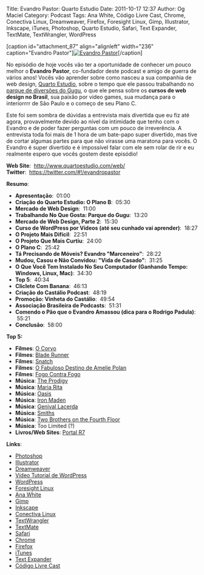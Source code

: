 Title: Evandro Pastor: Quarto Estudio
Date: 2011-10-17 12:37
Author: Og Maciel
Category: Podcast
Tags: Ana White, Código Livre Cast, Chrome, Conectiva Linux, Dreamweaver, Firefox, Foresight Linux, Gimp, Illustrator, Inkscape, iTunes, Photoshop, Quarto Estudio, Safari, Text Expander, TextMate, TextWrangler, WordPress


[caption id="attachment\_87" align="alignleft" width="236"
caption="Evandro Pastor"][![Evandro
Pastor](http://www.castalio.info/wp-content/uploads/2011/10/evandropastor.png "Evandro Pastor")](http://www.castalio.info/wp-content/uploads/2011/10/evandropastor.png)[/caption]

No episódio de hoje vocês vão ter a oportunidade de conhecer um pouco
melhor o **Evandro Pastor**, co-fundador deste podcast e amigo de guerra
de vários anos! Vocês vão aprender sobre como nasceu a sua companhia de
web design, [Quarto
Estudio](http://www.quartoestudio.com/web/ "http://www.quartoestudio.com/web/"),
sobre o tempo que ele passou trabalhando no [parque de diversões do
Gugu](https://www.facebook.com/pages/Parque-do-Gugu/143888722341418 "https://www.facebook.com/pages/Parque-do-Gugu/143888722341418"),
o que ele pensa sobre os **cursos de web design no Brasil**, sua paixão
por video games, sua mudança para o interiorrrr de São Paulo e o começo
de seu Plano C.

Este foi sem sombra de dúvidas a entrevista mais divertida que eu fiz
até agora, provavelmente devido ao nível da intimidade que tenho com o
Evandro e de poder fazer perguntas com um pouco de irreverência. A
entrevista toda foi mais de 1 hora de um bate-papo super divertido, mas
tive de cortar algumas partes para que não virasse uma maratona para
vocês. O Evandro é super divertido e é impossível falar com ele sem
rolar de rir e eu realmente espero que vocês gostem deste episódio!

**Web Site**:  <http://www.quartoestudio.com/web/>  
**Twitter**:  <https://twitter.com/#!/evandropastor>

**Resumo**:

-   **Apresentação**:  01:00
-   **Criação do Quarto Estudio: O Plano B**:  05:30
-   **Mercado de Web Design**:  11:00
-   **Trabalhando No Que Gosta: Parque do Gugu**:  13:20
-   **Mercado de Web Design, Parte 2**:  15:30
-   **Curso de WordPress por Vídeos (até seu cunhado vai aprender)**:
     18:27
-   **O Projeto Mais Difícil**:  22:51
-   **O Projeto Que Mais Curtiu**:  24:00
-   **O Plano C**:  25:42
-   **Tá Precisando de Móveis? Evandro "Marceneiro"**:  28:22
-   **Mudou, Casou e Não Convidou: "Vida de Casado"**:  31:25
-   **O Que Você Tem Instalado No Seu Computador (Ganhando Tempo:
    Windows, Linux, Mac)**:  34:30
-   **Top 5**:  40:34
-   **Cliclete Com Banana**:  46:13
-   **Criação do Castálio Podcast**:  48:19
-   **Promoção: Vinheta do Castálio**:  49:54
-   **Associação Brasileira de Podcasts**:  51:31
-   **Comendo o Pão que o Evandro Amassou (dica para o Rodrigo
    Padula)**:  55:21
-   **Conclusão**:  58:00

**Top 5:**

-   **Filmes**: [O
    Corvo](http://www.imdb.com/title/tt0109506/ "http://www.imdb.com/title/tt0109506/")
-   **Filmes**: [Blade
    Runner](http://www.imdb.com/title/tt0083658/ "http://www.imdb.com/title/tt0083658/")
-   **Filmes**:
    [Snatch](http://www.imdb.com/title/tt0208092/ "http://www.imdb.com/title/tt0208092/")
-   **Filmes**: [O Fabuloso Destino de Amelie
    Polan](http://www.imdb.com/title/tt0211915/ "http://www.imdb.com/title/tt0211915/")
-   **Filmes**: [Fogo Contra
    Fogo](http://www.imdb.com/title/tt0113277/ "http://www.imdb.com/title/tt0113277/")
-   **Música**: [The
    Prodigy](http://www.last.fm/search?q=The+Prodigy&from=ac "http://www.last.fm/search?q=The+Prodigy&from=ac")
-   **Música**: [Maria
    Rita](http://www.last.fm/music/Maria+Rita "http://www.last.fm/music/Maria+Rita")
-   **Música**:
    [Oasis](http://www.last.fm/music/Oasis "http://www.last.fm/music/Oasis")
-   **Música**: [Iron
    Maden](http://www.last.fm/music/Iron+Maiden "http://www.last.fm/music/Iron+Maiden")
-   **Música**: [Genival
    Lacerda](http://www.last.fm/music/Genival%2520Lacerda?ac=genival%20lace "http://www.last.fm/music/Genival%2520Lacerda?ac=genival%20lace")
-   **Música**:
    [Smiths](http://www.last.fm/music/The+Smiths "http://www.last.fm/music/The+Smiths")
-   **Música**: [Two Brothers on the Fourth
    Floor](http://www.last.fm/music/2+Brothers+On+The+4th+Floor "http://www.last.fm/music/2+Brothers+On+The+4th+Floor")
-   **Música**: Too Limited (?)
-   **Livros/Web Sites**: [Portal
    R7](http://www.r7.com/ "http://www.r7.com/")

**Links**:

-   [Photoshop](https://www.photoshop.com/ "https://www.photoshop.com/")
-   [Illustrator](http://www.adobe.com/products/illustrator.html "http://www.adobe.com/products/illustrator.html")
-   [Dreamweaver](http://www.adobe.com/products/dreamweaver.html "http://www.adobe.com/products/dreamweaver.html")
-   [Vídeo Tutorial de
    WordPress](http://quartoestudio.com/cursowordpress/ "http://quartoestudio.com/cursowordpress/")
-   [WordPress](http://wordpress.org/ "http://wordpress.org/")
-   [Foresight
    Linux](http://www.foresightlinux.org/ "http://www.foresightlinux.org/")
-   [Ana White](http://ana-white.com/ "http://ana-white.com/")
-   [Gimp](http://www.gimp.org/ "http://www.gimp.org/")
-   [Inkscape](http://www.inkscape.org/ "http://www.inkscape.org/")
-   [Conectiva
    Linux](https://en.wikipedia.org/wiki/Conectiva "https://en.wikipedia.org/wiki/Conectiva")
-   [TextWrangler](http://www.barebones.com/products/textwrangler/index.html "http://www.barebones.com/products/textwrangler/index.html")
-   [TextMate](http://www.macromates.com/ "http://www.macromates.com/")
-   [Safari](http://www.apple.com/safari/ "http://www.apple.com/safari/")
-   [Chrome](http://www.google.com/chrome/ "http://www.google.com/chrome/")
-   [Firefox](https://www.mozilla.org/en-US/firefox/new/ "https://www.mozilla.org/en-US/firefox/new/")
-   [iTunes](http://www.apple.com/itunes/ "http://www.apple.com/itunes/")
-   [Text
    Expander](http://smilesoftware.com/TextExpander/ "http://smilesoftware.com/TextExpander/")
-   [Código Livre
    Cast](http://codigolivre.net/ "http://codigolivre.net/")


